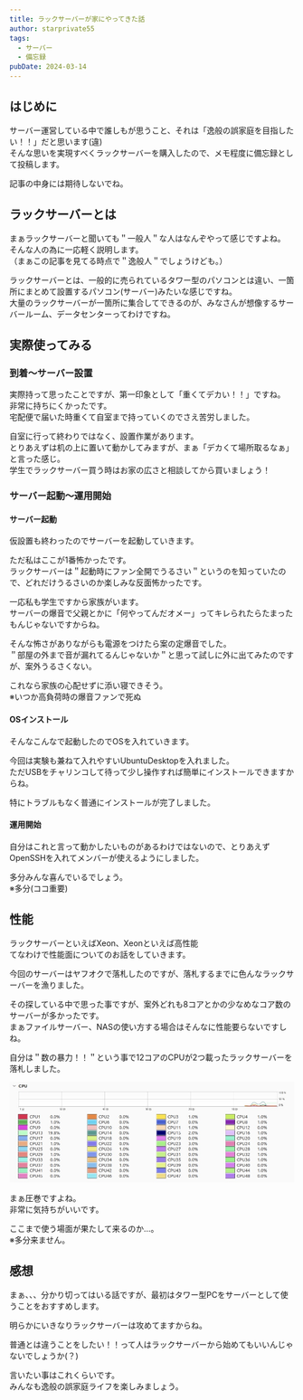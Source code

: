 ```yaml
---
title: ラックサーバーが家にやってきた話
author: starprivate55
tags:
  - サーバー
  - 備忘録
pubDate: 2024-03-14
---
```


## はじめに
サーバー運営している中で誰しもが思うこと、それは「逸般の誤家庭を目指したい！！」だと思います(違)  
そんな思いを実現すべくラックサーバーを購入したので、メモ程度に備忘録として投稿します。

記事の中身には期待しないでね。

## ラックサーバーとは
まぁラックサーバーと聞いても＂一般人＂な人はなんぞやって感じですよね。  
そんな人の為に一応軽く説明します。  
（まぁこの記事を見てる時点で＂逸般人＂でしょうけども。）

ラックサーバーとは、一般的に売られているタワー型のパソコンとは違い、一箇所にまとめて設置するパソコン(サーバー)みたいな感じですね。  
大量のラックサーバーが一箇所に集合してできるのが、みなさんが想像するサーバールーム、データセンターってわけですね。

## 実際使ってみる

### 到着〜サーバー設置
実際持って思ったことですが、第一印象として「重くてデカい！！」ですね。  
非常に持ちにくかったです。  
宅配便で届いた時重くて自室まで持っていくのでさえ苦労しました。

自室に行って終わりではなく、設置作業があります。  
とりあえずは机の上に置いて動かしてみますが、まぁ「デカくて場所取るなぁ」と言った感じ。  
学生でラックサーバー買う時はお家の広さと相談してから買いましょう！

### サーバー起動〜運用開始

#### サーバー起動
仮設置も終わったのでサーバーを起動していきます。

ただ私はここが1番怖かったです。  
ラックサーバーは＂起動時にファン全開でうるさい＂というのを知っていたので、どれだけうるさいのか楽しみな反面怖かったです。

一応私も学生ですから家族がいます。  
サーバーの爆音で父親とかに「何やってんだオメー」ってキレられたらたまったもんじゃないですからね。

そんな怖さがありながらも電源をつけたら案の定爆音でした。  
＂部屋の外まで音が漏れてるんじゃないか＂と思って試しに外に出てみたのですが、案外うるさくない。

これなら家族の心配せずに添い寝できそう。  
※いつか高負荷時の爆音ファンで死ぬ

#### OSインストール
そんなこんなで起動したのでOSを入れていきます。

今回は実験も兼ねて入れやすいUbuntuDesktopを入れました。  
ただUSBをチャリンコして待って少し操作すれば簡単にインストールできますからね。

特にトラブルもなく普通にインストールが完了しました。

#### 運用開始
自分はこれと言って動かしたいものがあるわけではないので、とりあえずOpenSSHを入れてメンバーが使えるようにしました。

多分みんな喜んでいるでしょう。  
※多分(ココ重要)

## 性能
ラックサーバーといえばXeon、Xeonといえば高性能  
てなわけで性能面についてのお話をしていきます。

今回のサーバーはヤフオクで落札したのですが、落札するまでに色んなラックサーバーを漁りました。

その探している中で思った事ですが、案外どれも8コアとかの少なめなコア数のサーバーが多かったです。  
まぁファイルサーバー、NASの使い方する場合はそんなに性能要らないですしね。

自分は＂数の暴力！！＂という事で12コアのCPUが2つ載ったラックサーバーを落札しました。

![](../../assets/blog/D3FD4831-7C57-4710-BE32-C43E65A5A87B.jpeg)

まぁ圧巻ですよね。  
非常に気持ちがいいです。

ここまで使う場面が果たして来るのか…。  
※多分来ません。

## 感想
まぁ、、、分かり切ってはいる話ですが、最初はタワー型PCをサーバーとして使うことをおすすめします。

明らかにいきなりラックサーバーは攻めてますからね。

普通とは違うことをしたい！！って人はラックサーバーから始めてもいいんじゃないでしょうか(？)

言いたい事はこれくらいです。  
みんなも逸般の誤家庭ライフを楽しみましょう。